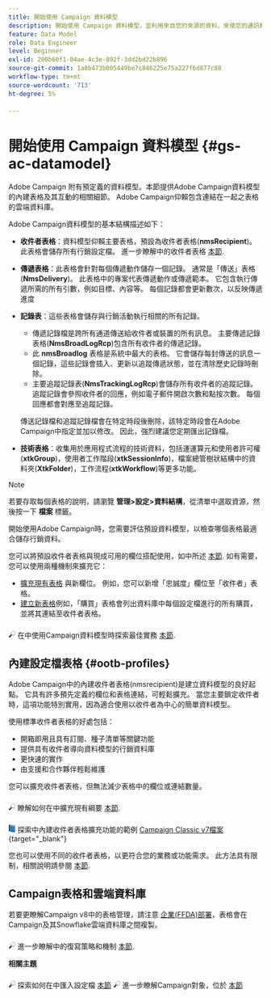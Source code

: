 ```yaml
---
title: 開始使用 Campaign 資料模型
description: 開始使用 Campaign 資料模型，並利用來自您的來源的資料，來使您的通訊和行銷輸出受益。
feature: Data Model
role: Data Engineer
level: Beginner
exl-id: 200b60f1-04ae-4c3e-892f-3dd2bd22b896
source-git-commit: 1a0b473b005449be7c846225e75a227f6d877c88
workflow-type: tm+mt
source-wordcount: '713'
ht-degree: 5%

---
```


# 開始使用 Campaign 資料模型 {#gs-ac-datamodel}

Adobe Campaign 附有預定義的資料模型。本節提供Adobe Campaign資料模型的內建表格及其互動的相關細節。 Adobe Campaign仰賴包含連結在一起之表格的雲端資料庫。

Adobe Campaign資料模型的基本結構描述如下：

* **收件者表格**：資料模型仰賴主要表格，預設為收件者表格(**nmsRecipient**)。 此表格會儲存所有行銷設定檔。 進一步瞭解中的收件者表格 [本節](#ootb-profiles).

* **傳遞表格**：此表格會針對每個傳遞動作儲存一個記錄。 通常是「傳送」表格(**NmsDelivery**)。 此表格中的專案代表傳遞動作或傳遞範本。 它包含執行傳遞所需的所有引數，例如目標、內容等。 每個記錄都會更新數次，以反映傳遞進度

* **記錄表**：這些表格會儲存與行銷活動執行相關的所有記錄。

   * 傳遞記錄檔是跨所有通道傳送給收件者或裝置的所有訊息。 主要傳遞記錄表格(**NmsBroadLogRcp**)包含所有收件者的傳遞記錄。
   * 此 **nmsBroadlog** 表格是系統中最大的表格。 它會儲存每封傳送的訊息一個記錄，這些記錄會插入、更新以追蹤傳遞狀態，並在清除歷史記錄時刪除。
   * 主要追蹤記錄表(**NmsTrackingLogRcp**)會儲存所有收件者的追蹤記錄。 追蹤記錄會參照收件者的回應，例如電子郵件開啟次數和點按次數。 每個回應都會對應至追蹤記錄。

  傳送記錄檔和追蹤記錄檔會在特定時段後刪除，該特定時段會在Adobe Campaign中指定並加以修改。 因此，強烈建議您定期匯出記錄檔。

* **技術表格**：收集用於應用程式流程的技術資料，包括運運算元和使用者許可權(**xtkGroup**)，使用者工作階段(**xtkSessionInfo**)，檔案總管樹狀結構中的資料夾(**XtkFolder**)，工作流程(**xtkWorkflow**)等更多功能。

>[!NOTE]
>
>若要存取每個表格的說明，請瀏覽 **管理>設定>資料結構**，從清單中選取資源，然後按一下 **檔案** 標籤。

開始使用Adobe Campaign時，您需要評估預設資料模型，以檢查哪個表格最適合儲存行銷資料。

您可以將預設收件者表格與現成可用的欄位搭配使用，如中所述 [本節](#ootb-profiles). 如有需要，您可以使用兩種機制來擴充它：

* [擴充現有表格](extend-schema.md) 與新欄位。 例如，您可以新增「忠誠度」欄位至「收件者」表格。
* [建立新表格](create-schema.md)例如，「購買」表格會列出資料庫中每個設定檔進行的所有購買，並將其連結至收件者表格。

![](../assets/do-not-localize/glass.png) 在中使用Campaign資料模型時探索最佳實務 [本節](datamodel-best-practices.md).

## 內建設定檔表格 {#ootb-profiles}

Adobe Campaign中的內建收件者表格(nmsrecipient)是建立資料模型的良好起點。 它具有許多預先定義的欄位和表格連結，可輕鬆擴充。 當您主要鎖定收件者時，這項功能特別實用，因為適合使用以收件者為中心的簡單資料模型。

使用標準收件者表格的好處包括：

* 開箱即用且具有訂閱、種子清單等關鍵功能
* 提供具有收件者導向資料模型的行銷資料庫
* 更快速的實作
* 由支援和合作夥伴輕鬆維護

您可以擴充收件者表格，但無法減少表格中的欄位或連結數量。

![](../assets/do-not-localize/glass.png) 瞭解如何在中擴充現有綱要 [本節](extend-schema.md).

![](../assets/do-not-localize/book.png) 探索中內建收件者表格擴充功能的範例 [Campaign Classic v7檔案](https://experienceleague.adobe.com/docs/campaign-classic/using/configuring-campaign-classic/editing-schemas/examples-of-schemas-edition.html#extending-a-table){target="_blank"}

您也可以使用不同的收件者表格，以更符合您的業務或功能需求。 此方法具有限制，相關說明請參閱 [本節](custom-recipient.md).

## Campaign表格和雲端資料庫

若要更瞭解Campaign v8中的表格管理，請注意 [企業(FFDA)部署](../architecture/enterprise-deployment.md)，表格會在Campaign及其Snowflake雲端資料庫之間複製。

![](../assets/do-not-localize/glass.png) 進一步瞭解中的復寫策略和機制 [本節](../architecture/replication.md).

**相關主題**

![](../assets/do-not-localize/glass.png) 探索如何在中匯入設定檔 [本節](../start/import.md)
![](../assets/do-not-localize/glass.png) 進一步瞭解Campaign對象，位於 [本節](../start/audiences.md)
